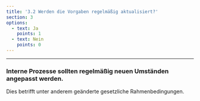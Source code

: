 ```yaml
---
title: '3.2 Werden die Vorgaben regelmäßig aktualisiert?'
section: 3
options:
  - text: Ja
    points: 1
  - text: Nein
    points: 0
---
```


---

### Interne Prozesse sollten regelmäßig neuen Umständen angepasst werden.

Dies betrifft unter anderem geänderte gesetzliche Rahmenbedingungen.
